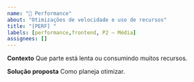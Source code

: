 ```yaml
---
name: "🚀 Performance"
about: "Otimizações de velocidade e uso de recursos"
title: "[PERF] "
labels: [performance,frontend, P2 – Média]
assignees: []
---
```

**Contexto**
Que parte está lenta ou consumindo muitos recursos.

**Solução proposta**
Como planeja otimizar.
